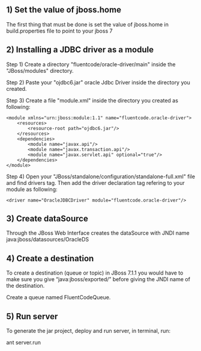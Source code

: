 ## 1) Set the value of jboss.home ##

The first thing that must be done is set the value of jboss.home in build.properties file to point to your jboss 7

## 2) Installing a JDBC driver as a module ##

Step 1) Create a directory "fluentcode/oracle-driver/main" inside the "JBoss/modules" directory.

Step 2) Paste your "ojdbc6.jar" oracle Jdbc Driver inside the directory you created.

Step 3) Create a file "module.xml" inside the directory you created as following:

    <module xmlns="urn:jboss:module:1.1" name="fluentcode.oracle-driver">
        <resources>
            <resource-root path="ojdbc6.jar"/>
        </resources>
        <dependencies>
            <module name="javax.api"/>
            <module name="javax.transaction.api"/>
            <module name="javax.servlet.api" optional="true"/>
        </dependencies>
    </module>

Step 4) Open your "JBoss/standalone/configuration/standalone-full.xml" file and find drivers tag. Then add the driver declaration tag refering to your module as following:

    <driver name="OracleJDBCDriver" module="fluentcode.oracle-driver"/>

## 3) Create dataSource ##

Through the JBoss Web Interface creates the dataSource with JNDI name java:jboss/datasources/OracleDS

## 4) Create a destination ##

To create a destination (queue or topic) in JBoss 7.1.1 you would have to make sure you give “java:jboss/exported/” before giving the JNDI name of the destination.

Create a queue named FluentCodeQueue.

## 5) Run server ##

To generate the jar project, deploy and run server, in terminal, run:

ant server.run
